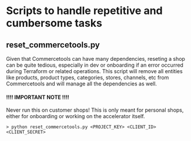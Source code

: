 # Scripts to handle repetitive and cumbersome tasks

## reset_commercetools.py
Given that Commercetools can have many dependencies, reseting a shop can be quite tedious, especially in dev or onboarding if an error occurred during Terraform or related operations. This script will remove all entities like products, product types, categories, stores, channels, etc from Commercetools and will manage all the dependencies as well.

#### !!!! IMPORTANT NOTE !!!!
Never run this on customer shops! This is only meant for personal shops, either for onboarding or working on the accelerator itself.
```
> python reset_commercetools.py <PROJECT_KEY> <CLIENT_ID> <CLIENT_SECRET>
```
